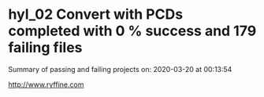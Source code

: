 # hyl_02 Convert with PCDs completed with 0 % success and 179 failing files

Summary of passing and failing projects on: 2020-03-20 at 00:13:54

http://www.ryffine.com
